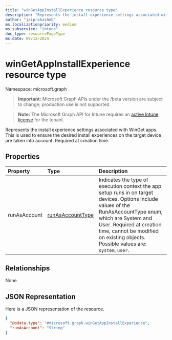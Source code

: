 ```yaml
---
title: "winGetAppInstallExperience resource type"
description: "Represents the install experience settings associated with WinGet apps. This is used to ensure the desired install experiences on the target device are taken into account. Required at creation time."
author: "jaiprakashmb"
ms.localizationpriority: medium
ms.subservice: "intune"
doc_type: resourcePageType
ms.date: 09/13/2024
---
```


# winGetAppInstallExperience resource type

Namespace: microsoft.graph

> **Important:** Microsoft Graph APIs under the /beta version are subject to change; production use is not supported.

> **Note:** The Microsoft Graph API for Intune requires an [active Intune license](https://go.microsoft.com/fwlink/?linkid=839381) for the tenant.

Represents the install experience settings associated with WinGet apps. This is used to ensure the desired install experiences on the target device are taken into account. Required at creation time.

## Properties
|Property|Type|Description|
|:---|:---|:---|
|runAsAccount|[runAsAccountType](../resources/intune-shared-runasaccounttype.md)|Indicates the type of execution context the app setup runs in on target devices. Options include values of the RunAsAccountType enum, which are System and User. Required at creation time, cannot be modified on existing objects. Possible values are: `system`, `user`.|

## Relationships
None

## JSON Representation
Here is a JSON representation of the resource.
<!-- {
  "blockType": "resource",
  "@odata.type": "microsoft.graph.winGetAppInstallExperience"
}
-->
``` json
{
  "@odata.type": "#microsoft.graph.winGetAppInstallExperience",
  "runAsAccount": "String"
}
```
